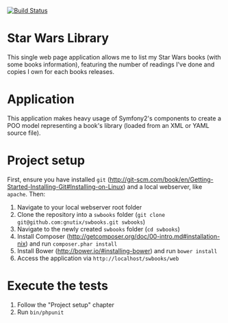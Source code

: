 [![Build Status](https://travis-ci.org/gnutix/swbooks.png?branch=dev)](https://travis-ci.org/gnutix/swbooks)

Star Wars Library
=================

This single web page application allows me to list my Star Wars books (with some books information), featuring the
number of readings I've done and copies I own for each books releases.

Application
===========

This application makes heavy usage of Symfony2's components to create a POO model representing a book's library (loaded
from an XML or YAML source file).

Project setup
=============

First, ensure you have installed `git` (http://git-scm.com/book/en/Getting-Started-Installing-Git#Installing-on-Linux)
and a local webserver, like `apache`. Then:

1. Navigate to your local webserver root folder
2. Clone the repository into a `swbooks` folder (`git clone git@github.com:gnutix/swbooks.git swbooks`)
3. Navigate to the newly created `swbooks` folder (`cd swbooks`)
4. Install Composer (http://getcomposer.org/doc/00-intro.md#installation-nix) and run `composer.phar install`
5. Install Bower (http://bower.io/#installing-bower) and run `bower install`
6. Access the application via `http://localhost/swbooks/web`

Execute the tests
=================

1. Follow the "Project setup" chapter
2. Run `bin/phpunit`

